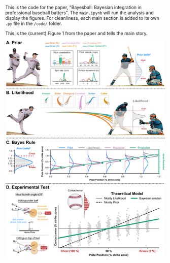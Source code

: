 This is the code for the paper, "Bayesball: Bayesian integration in professional baseball batters". The `main.ipynb` will run the analysis and display the figures. For cleanliness, each main section is added to its own `.py` file in the `/code/` folder.


This is the (current) Figure 1 from the paper and tells the main story. 

<p align="center">
   <img src="./figures/Figure1-V2-2.png" width=800 />
<p>
  
<!-- ![](figures/Figure1-V2-2.png) -->
